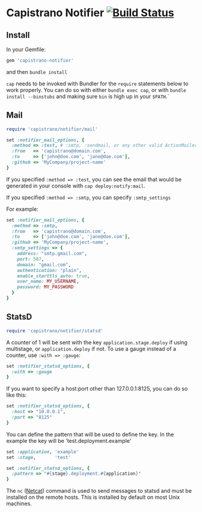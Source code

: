 # Capistrano Notifier [![Build Status](https://secure.travis-ci.org/cramerdev/capistrano-notifier.png)](https://secure.travis-ci.org/cramerdev/capistrano-notifier)


## Install

In your Gemfile:

```rb
gem 'capistrano-notifier'
```

and then `bundle install`

`cap` needs to be invoked with Bundler for the `require` statements
below to work properly. You can do so with either `bundle exec cap`, or
with `bundle install --binstubs` and making sure `bin` is high up in your
`$PATH`.`


## Mail

```rb
require 'capistrano/notifier/mail'

set :notifier_mail_options, {
  :method => :test, # :smtp, :sendmail, or any other valid ActionMailer delivery method
  :from   => 'capistrano@domain.com',
  :to     => ['john@doe.com', 'jane@doe.com'],
  :github => 'MyCompany/project-name'
}
```

If you specified `:method => :test`, you can see the email that would be
generated in your console with `cap deploy:notify:mail`.

If you specified `:method => :smtp`, you can specify `:smtp_settings`

For example:

```rb
set :notifier_mail_options, {
  :method => :smtp,
  :from   => 'capistrano@domain.com',
  :to     => ['john@doe.com', 'jane@doe.com'],
  :github => 'MyCompany/project-name',
  :smtp_settings => {
    address: "smtp.gmail.com",
    port: 587,
    domain: "gmail.com",
    authentication: "plain",
    enable_starttls_auto: true,
    user_name: MY_USERNAME,
    password: MY_PASSWORD
  }
}
```

## StatsD

```rb
require 'capistrano/notifier/statsd'
```

A counter of 1 will be sent with the key `application.stage.deploy` if using
multistage, or `application.deploy` if not. To use a gauge instead of a counter,
use `:with => :gauge`:

```rb
set :notifier_statsd_options, {
  :with => :gauge
}
```

If you want to specify a host:port other than
127.0.0.1:8125, you can do so like this:

```rb
set :notifier_statsd_options, {
  :host => "10.0.0.1",
  :port => "8125"
}
```

You can define the pattern that will be used to define the key.
In the example the key will be 'test.deployment.example'

```rb
set :application, 'example'
set :stage,       'test'

set :notifier_statsd_options, {
  :pattern => "#{stage}.deployment.#{application}"
}
```

The `nc` ([Netcat](http://netcat.sourceforge.net/)) command is used to send messages to statsd and must be installed on the remote hosts. This is installed by default on most Unix machines.
